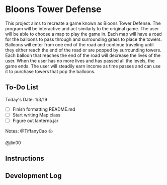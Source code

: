 # Bloons Tower Defense
This project aims to recreate a game known as Bloons Tower Defense. The program will be interactive and act similarly to the original game. The user will be able to choose a map to play the game in. Each map will have a road for the balloons to pass through and surrounding grass to place the towers. Balloons will enter from one end of the road and continue traveling until they either reach the end of the road or are popped by surrounding towers. Each balloon that reaches the end of the road will decrease the lives of the user. When the user has no more lives and has passed all the levels, the game ends. The user will steadily earn income as time passes and can use it to purchase towers that pop the balloons. 

## To-Do List
Today's Date: 1/3/19
- [ ] Finish formatting README.md
- [ ] Start writing Map class
- [ ] Figure out lanterna.jar

Notes:
@TiffanyCao :+1:
  
@jlin00 <write comments here> 

## Instructions 

## Development Log

